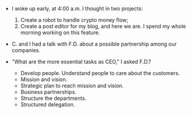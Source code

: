 - I woke up early, at 4:00 a.m. I thought in two projects:

  1.  Create a robot to handle crypto money flow;
  1.  Create a post editor for my blog, and here we are. I spend my whole morning working on this feature.

- C. and I had a talk with F.D. about a possible partnership among our companies.

- "What are the more essential tasks as CEO," I asked F.D.?
  - Develop people. Understand people to care about the customers.
  - Mission and vision.
  - Strategic plan to reach mission and vision.
  - Business partnerships.
  - Structure the departments.
  - Structured delegation.
